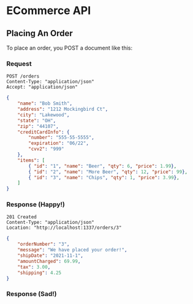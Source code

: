 # ECommerce API


## Placing An Order

To place an order, you POST a document like this:

### Request
```
POST /orders
Content-Type: "application/json"
Accept: "application/json"
```
```json
{
    "name": "Bob Smith",
    "address": "1212 Mockingbird Ct",
    "city": "Lakewood",
    "state": "OH",
    "zip": "44107",
    "creditCardInfo": {
        "number": "555-55-5555",
        "expiration": "06/22",
        "cvv2": "999"
    },
    "items": [
        { "id": "1", "name": "Beer", "qty": 6, "price": 1.99},
        { "id": "2", "name": "More Beer", "qty": 12, "price": 99},
        { "id": "3", "name": "Chips", "qty": 1, "price": 3.99},
    ]
}

```

### Response (Happy!)

```
201 Created
Content-Type: "application/json"
Location: "http://localhost:1337/orders/3"
```
```json
{
    "orderNumber": "3",
    "message": "We have placed your order!",
    "shipDate": "2021-11-1",
    "amountCharged": 69.99, 
    "tax": 3.00,
    "shipping": 4.25
}


```
### Response (Sad!)